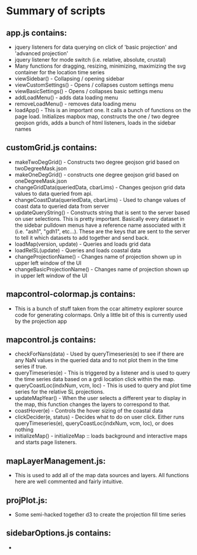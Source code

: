 # Summary of scripts

## app.js contains:
* jquery listeners for data querying on click of 'basic projection' and 'advanced projection'
* jquery listener for mode switch (i.e. relative, absolute, crustal)
* Many functions for dragging, resizing, minimizing, maximizing the svg container for the location time series
* viewSidebar() - Collapsing / opening sidebar
* viewCustomSettings() - Opens / collapses custom settings menu
* viewBasicSettings() - Opens / collapses basic settings menu
* addLoadMenu() - adds data loading menu
* removeLoadMenu() - removes data loading menu
* loadApp() - This is an important one. It calls a bunch of functions on the page load. Initializes mapbox map, constructs the one / two degree geojson grids, adds a bunch of html listeners, loads in the sidebar names

## customGrid.js contains:
* makeTwoDegGrid() - Constructs two degree geojson grid based on twoDegreeMask.json
* makeOneDegGrid() - constructs one degree geojson grid based on oneDegreeMask.json
* changeGridData(queriedData, cbarLims) - Changes geojson grid data values to data queried from api.  
* changeCoastData(queriedData, cbarLims) - Used to change values of coast data to queried data from server
* updateQueryString() - Constructs string that is sent to the server based on user selections. This is pretty important.  Basically every dataset in the sidebar pulldown menus have a reference name associated with it (i.e. "ash1", "gdh1", etc...).  These are the keys that are sent to the server to tell it which datasets to add together and send back.
* loadMap(version, update) - Queries and loads grid data
* loadRelSL(update) -  Queries and loads coastal data
* changeProjectionName() - Changes name of projection shown up in upper left window of the UI
* changeBasicProjectionName() - Changes name of projection shown up in upper left window of the UI

## mapcontrol-colormap.js contains:
*  This is a bunch of stuff taken from the ccar altimetry explorer source code for generating colormaps.  Only a little bit of this is currently used by the projection app

## mapcontrol.js contains:
* checkForNans(data) - Used by queryTimeseries(e) to see if there are any NaN values in the queried data and to not plot them in the time series if true.
* queryTimeseries(e) - This is triggered by a listener and is used to query the time series data based on a grdi location click within the map.
* queryCoastLoc(indxNum, vcm, loc) - This is used to query and plot time series for the relative SL projections.
* updateMapYear() - When the user selects a different year to display in the map, this function changes the layers to correspond to that.
* coastHover(e) - Controls the hover sizing of the coastal data
* clickDecider(e, status) - Decides what to do on user click.  Either runs  queryTimeseries(e), queryCoastLoc(indxNum, vcm, loc), or does nothing
* initializeMap() - initializeMap :: loads background and interactive maps and starts page listeners.

## mapLayerManagement.js:
* This is used to add all of the map data sources and layers.  All functions here are well commented and fairly intuitive.

## projPlot.js:
* Some semi-hacked together d3 to create the projection fill time series

## sidebarOptions.js contains:
* 
